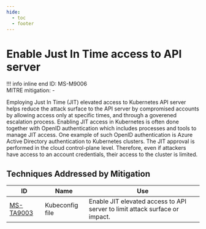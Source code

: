 ```yaml
---
hide:
  - toc
  - footer
---
```


# Enable Just In Time access to API server

!!! info inline end
    ID: MS-M9006<br>
    MITRE mitigation: -


Employing Just In Time (JIT) elevated access to Kubernetes API server helps reduce the attack surface to the API server by compromised accounts by allowing access only at specific times, and through a goverened escalation  process. Enabling JIT access in Kubernetes is often done together with OpenID authentication which includes processes and tools to manage JIT access. One example of such OpenID authentication is Azure Active Directory authentication to Kubernetes clusters. The JIT approval is performed in the cloud control-plane level. Therefore, even if attackers have access to an account credentials, their access to the cluster is limited.


## Techniques Addressed by Mitigation

|ID|Name|Use|
|--|----------|-----------|
|[MS-TA9003](../techniques/Kubeconfig%20file.md)|Kubeconfig file|Enable JIT elevated access to API server to limit attack surface or impact.|
